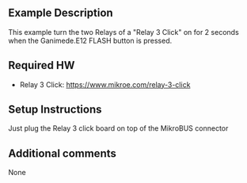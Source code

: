 ## Example Description
This example turn the two Relays of a "Relay 3 Click" on for 2 seconds when the Ganimede.E12 FLASH button is pressed.

## Required HW
- Relay 3 Click: https://www.mikroe.com/relay-3-click

## Setup Instructions
Just plug the Relay 3 click board on top of the MikroBUS connector 

## Additional comments
None

